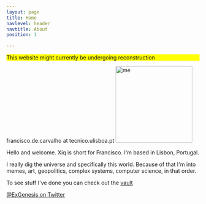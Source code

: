 ```yaml
---
layout: page
title: Home
navlevel: header
navtitle: About
position: 1

---
```

<p style="background-color:yellow">This website might currently be undergoing reconstruction</p>

francisco.de.carvalho at tecnico.ulisboa.pt
<img src="{{ site.url }}/assets/img/xiqpic.jpg" alt="me" width="200"/>

Hello and welcome. Xiq is short for Francisco.  I'm based in Lisbon, Portugal.

I really dig the universe and specifically this world. Because of that I'm into memes, art, geopolitics, complex systems, computer science, in that order.

To see stuff I've done you can check out the [vault](vault.md)

[@ExGenesis on Twitter](https://twitter.com/home)
